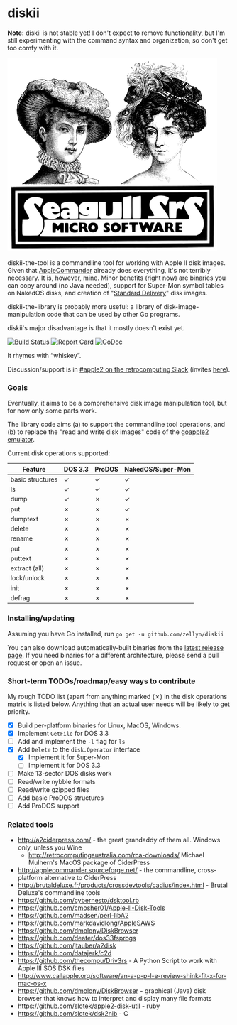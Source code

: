 diskii
======

**Note:** diskii is not stable yet! I don't expect to remove
functionality, but I'm still experimenting with the command syntax and
organization, so don't get too comfy with it.

![Seagull Srs Micro Software](img/seagull-srs.png)

diskii-the-tool is a commandline tool for working with Apple II disk
images. Given that
[AppleCommander](http://applecommander.sourceforge.net/) already does
everything, it's not terribly necessary. It is, however, mine. Minor
benefits (right now) are binaries you can copy around (no Java
needed), support for Super-Mon symbol tables on NakedOS disks, and
creation of
"[Standard Delivery](https://github.com/peterferrie/standard-delivery)"
disk images.

diskii-the-library is probably more useful: a library of
disk-image-manipulation code that can be used by other Go programs.

diskii's major disadvantage is that it mostly doesn't exist yet.

[![Build Status](https://travis-ci.org/zellyn/diskii.svg?branch=master)](https://travis-ci.org/zellyn/diskii)
[![Report Card](https://goreportcard.com/badge/github.com/zellyn/diskii)](https://goreportcard.com/report/github.com/zellyn/diskii)
[![GoDoc](https://godoc.org/github.com/zellyn/diskii/lib?status.svg)](https://godoc.org/github.com/zellyn/diskii/lib)

It rhymes with “whiskey”.

Discussion/support is in
[#apple2 on the retrocomputing Slack](https://retrocomputing.slack.com/messages/apple2/)
(invites [here](https://retrocomputing.herokuapp.com)).

### Goals

Eventually, it aims to be a comprehensive disk image manipulation
tool, but for now only some parts work.

The library code aims (a) to support the commandline tool operations,
and (b) to replace the "read and write disk images" code of the
[goapple2 emulator](https://github.com/zellyn/goapple2).

Current disk operations supported:

| Feature          | DOS 3.3  | ProDOS | NakedOS/Super-Mon  |
| ---------------- | -------- | ------ | ------------------ |
| basic structures | ✓        | ✓      | ✓                  |
| ls               | ✓        | ✓      | ✓                  |
| dump             | ✓        | ✗      | ✓                  |
| put              | ✗        | ✗      | ✓                  |
| dumptext         | ✗        | ✗      | ✗                  |
| delete           | ✗        | ✗      | ✗                  |
| rename           | ✗        | ✗      | ✗                  |
| put              | ✗        | ✗      | ✗                  |
| puttext          | ✗        | ✗      | ✗                  |
| extract (all)    | ✗        | ✗      | ✗                  |
| lock/unlock      | ✗        | ✗      | ✗                  |
| init             | ✗        | ✗      | ✗                  |
| defrag           | ✗        | ✗      | ✗                  |

### Installing/updating
Assuming you have Go installed, run `go get -u github.com/zellyn/diskii`

You can also download automatically-built binaries from the
[latest release
page](https://github.com/zellyn/diskii/releases/latest). If you
need binaries for a different architecture, please send a pull
request or open an issue.

### Short-term TODOs/roadmap/easy ways to contribute

My rough TODO list (apart from anything marked (✗) in the disk
operations matrix is listed below. Anything that an actual user needs
will be likely to get priority.

- [x] Build per-platform binaries for Linux, MacOS, Windows.
- [x] Implement `GetFile` for DOS 3.3
- [ ] Add and implement the `-l` flag for `ls`
- [x] Add `Delete` to the `disk.Operator` interface
  - [x] Implement it for Super-Mon
  - [ ] Implement it for DOS 3.3
- [ ] Make 13-sector DOS disks work
- [ ] Read/write nybble formats
- [ ] Read/write gzipped files
- [ ] Add basic ProDOS structures
- [ ] Add ProDOS support

### Related tools

- http://a2ciderpress.com/ - the great grandaddy of them all. Windows only, unless you Wine
  - http://retrocomputingaustralia.com/rca-downloads/ Michael Mulhern's MacOS package of CiderPress
- http://applecommander.sourceforge.net/ - the commandline, cross-platform alternative to CiderPress
- http://brutaldeluxe.fr/products/crossdevtools/cadius/index.html - Brutal Deluxe's commandline tools
- https://github.com/cybernesto/dsktool.rb
- https://github.com/cmosher01/Apple-II-Disk-Tools
- https://github.com/madsen/perl-libA2
- https://github.com/markdavidlong/AppleSAWS
- https://github.com/dmolony/DiskBrowser
- https://github.com/deater/dos33fsprogs
- https://github.com/jtauber/a2disk
- https://github.com/datajerk/c2d
- https://github.com/thecompu/Driv3rs - A Python Script to work with Apple III SOS DSK files
- http://www.callapple.org/software/an-a-p-p-l-e-review-shink-fit-x-for-mac-os-x
- https://github.com/dmolony/DiskBrowser - graphical (Java) disk browser that knows how to interpret and display many file formats
- https://github.com/slotek/apple2-disk-util - ruby
- https://github.com/slotek/dsk2nib - C
